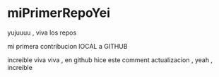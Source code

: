 # miPrimerRepoYei
yujuuuu , viva los repos

mi primera contribucion  lOCAL a GITHUB 

increible viva viva , en github hice este comment
actualizacion , yeah , increible
